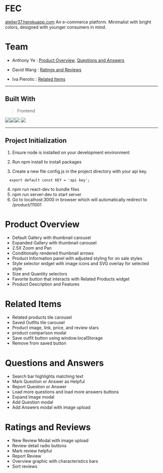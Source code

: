 # FEC
[atelier37.herokuapp.com](atelier37.herokuapp.com)
An e-commerce platform. Minimalist with bright colors, designed with younger consumers in mind.

# Team
- Anthony Ye : [Product Overview](#Product-Overview), [Questions and Answers](#Questions-and-Answers)

- David Wang : [Ratings and Reviews](#Ratings-and-Reviews)

- Iva Pierotic : [Related Items](#Related-Items)

---

## Built With
> Frontend

<img src="https://img.shields.io/badge/Framework-React-%2362DAFB?logo=react"/><img src="https://img.shields.io/badge/Bundler-Webpack-%2375AFCC?logo=webpack"/><img src="https://img.shields.io/badge/Framework-Express.js-critical?logo=express"/> <img src="https://img.shields.io/badge/HTTP-Axios-purple"/>

---

## Project Initialization

1. Ensure node is installed on your development environment

2. Run npm install to install packages

3. Create a new file config.js in the project directory with your api key.
```
  export default const KEY = 'api key';
```
4. npm run react-dev to bundle files
5. npm run server-dev to start server
6. Go to localhost:3000 in browser which will automatically redirect to /product/11001

# Product Overview

- Default Gallery with thumbnail carousel
- Expanded Gallery with thumbnail carousel
- 2.5X Zoom and Pan
- Conditionally rendered thumbnail arrows
- Product Information panel with adjusted styling for on sale styles
- Style selector widget with image icons and SVG overlay for selected style
- Size and Quantity selectors
- Favorite button that interacts with Related Products widget
- Product Description and Features

# Related Items

- Related products tile carousel
- Saved Outfits tile carousel
- Product image, link, price, and review stars
- product comparison modal
- Save outfit button using window.localStorage
- Remove from saved button
# Questions and Answers

- Search bar highlights matching text
- Mark Question or Answer as Helpful
- Report Question or Answer
- Load more questions and load more answers buttons
- Expand Image modal
- Add Question modal
- Add Answers modal with image upload

# Ratings and Reviews

- New Review Modal with image upload
- Review detail radio buttons
- Mark review helpful
- Report Review
- Overview graphic with characteristics bars
- Sort reviews
